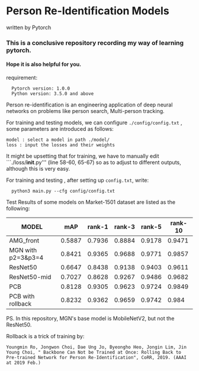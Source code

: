 # Person Re-Identification Models 
written by Pytorch

### This is a conclusive repository recording my way of learning pytorch.
#### Hope it is also helpful for you.

requirement:
```
  Pytorch version: 1.0.0
  Python version: 3.5.0 and above
```

Person re-identification is an engineering application of deep neural networks on problems like person
 search, Multi-person tracking.
 
For training and testing models, we can configure ```./config/config.txt``` , some parameters are 
introduced as follows:
```
model : select a model in path ./model/
loss : input the losses and their weights
```

It might be upsetting that for training, we have to manually edit ```./loss/__init__.py''' (line 58-60, 65-67)
 so as to adjust to different outputs, although this is very easy.
 
For training and testing , after setting up ```config.txt```, write:
```
  python3 main.py --cfg config/config.txt
```



Test Results of some models on Market-1501 dataset are listed as the following:

|MODEL|mAP|rank-1|rank-3|rank-5|rank-10|
|------|------|------|------|------|------|
|AMG_front|0.5887|0.7936|0.8884|0.9178|0.9471|
|MGN with p2=3&p3=4|0.8421|0.9365|0.9688|0.9771|0.9857|
|ResNet50|0.6647|0.8438|0.9138|0.9403|0.9611|
|ResNet50-mid|0.7027|0.8628|0.9267|0.9486|0.9682|
|PCB|0.8128|0.9305|0.9623|0.9724|0.9849|
|PCB with rollback|0.8232|0.9362|0.9659|0.9742|0.984|

PS. In this repository, MGN's base model is MobileNetV2, but not the ResNet50.

Rollback is a trick of training by:
```
Youngmin Ro, Jongwon Choi, Dae Ung Jo, Byeongho Heo, Jongin Lim, Jin Young Choi, " Backbone Can Not be Trained at Once: Rolling Back to Pre-trained Network for Person Re-Identification", CoRR, 2019. (AAAI at 2019 Feb.)
```
